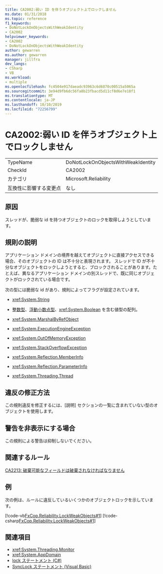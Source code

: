 ```yaml
---
title: CA2002:弱い ID を伴うオブジェクト上でロックしません
ms.date: 01/31/2018
ms.topic: reference
f1_keywords:
- DoNotLockOnObjectsWithWeakIdentity
- CA2002
helpviewer_keywords:
- CA2002
- DoNotLockOnObjectsWithWeakIdentity
author: gewarren
ms.author: gewarren
manager: jillfra
dev_langs:
- CSharp
- VB
ms.workload:
- multiple
ms.openlocfilehash: fc4504e917daeadc93963c6d6870c00515a5065a
ms.sourcegitcommit: 3e94d9fb6dc56fa8b23fbacd5d11cf8d6e7e18f1
ms.translationtype: MT
ms.contentlocale: ja-JP
ms.lasthandoff: 10/10/2019
ms.locfileid: "72256799"
---
```

# <a name="ca2002-do-not-lock-on-objects-with-weak-identity"></a>CA2002:弱い ID を伴うオブジェクト上でロックしません

|||
|-|-|
|TypeName|DoNotLockOnObjectsWithWeakIdentity|
|CheckId|CA2002|
|カテゴリ|Microsoft.Reliability|
|互換性に影響する変更点|なし|

## <a name="cause"></a>原因

スレッドが、脆弱な id を持つオブジェクトのロックを取得しようとしています。

## <a name="rule-description"></a>規則の説明

アプリケーション ドメインの境界を越えてオブジェクトに直接アクセスできる場合、そのオブジェクトの ID は不十分と表現されます。 スレッドで ID が不十分なオブジェクトをロックしようとすると、ブロックされることがあります。たとえば、異なるアプリケーション ドメインの別スレッドで、既に同じオブジェクトがロックされている場合です。

次の型には脆弱な id があり、規則によってフラグが設定されています。

- <xref:System.String>

- [整数型](/dotnet/csharp/language-reference/keywords/integral-types-table)、[浮動小数点型](/dotnet/csharp/language-reference/keywords/floating-point-types-table)、<xref:System.Boolean> を含む値型の配列。

- <xref:System.MarshalByRefObject>

- <xref:System.ExecutionEngineException>

- <xref:System.OutOfMemoryException>

- <xref:System.StackOverflowException>

- <xref:System.Reflection.MemberInfo>

- <xref:System.Reflection.ParameterInfo>

- <xref:System.Threading.Thread>

## <a name="how-to-fix-violations"></a>違反の修正方法

この規則違反を修正するには、[説明] セクションの一覧に含まれていない型のオブジェクトを使用します。

## <a name="when-to-suppress-warnings"></a>警告を非表示にする場合

この規則による警告は抑制しないでください。

## <a name="related-rules"></a>関連するルール

[CA2213: 破棄可能なフィールドは破棄されなければなりません](../code-quality/ca2213-disposable-fields-should-be-disposed.md)

## <a name="example"></a>例

次の例は、ルールに違反しているいくつかのオブジェクトロックを示しています。

[!code-vb[FxCop.Reliability.LockWeakObjects#1](../code-quality/codesnippet/VisualBasic/ca2002-do-not-lock-on-objects-with-weak-identity_1.vb)]
[!code-csharp[FxCop.Reliability.LockWeakObjects#1](../code-quality/codesnippet/CSharp/ca2002-do-not-lock-on-objects-with-weak-identity_1.cs)]

## <a name="see-also"></a>関連項目

- <xref:System.Threading.Monitor>
- <xref:System.AppDomain>
- [lock ステートメント (C#)](/dotnet/csharp/language-reference/keywords/lock-statement)
- [SyncLock ステートメント (Visual Basic)](/dotnet/visual-basic/language-reference/statements/synclock-statement)